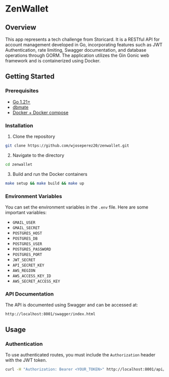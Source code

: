 # ZenWallet

## Overview

This app represents a tech challenge from Storicard. It is a RESTful API for account management developed in Go, incorporating features such as JWT Authentication, rate limiting, Swagger documentation, and database operations through GORM. The application utilizes the Gin Gonic web framework and is containerized using Docker.

## Getting Started

### Prerequisites

- [Go 1.21+](https://go.dev/doc/install)
- [dbmate](https://github.com/amacneil/dbmate#installation)
- [Docker + Docker compose](https://docs.docker.com/engine/install/)

### Installation

1. Clone the repository

```bash
git clone https://github.com/wjoseperez20/zenwallet.git
```

2. Navigate to the directory

```bash
cd zenwallet
```

3. Build and run the Docker containers

```bash
make setup && make build && make up
```

### Environment Variables

You can set the environment variables in the `.env` file. Here are some important variables:

- `GMAIL_USER`
- `GMAIL_SECRET`
- `POSTGRES_HOST`
- `POSTGRES_DB`
- `POSTGRES_USER`
- `POSTGRES_PASSWORD`
- `POSTGRES_PORT`
- `JWT_SECRET`
- `API_SECRET_KEY`
- `AWS_REGION`
- `AWS_ACCESS_KEY_ID`
- `AWS_SECRET_ACCESS_KEY`

### API Documentation

The API is documented using Swagger and can be accessed at:

```
http://localhost:8001/swagger/index.html
```

## Usage

### Authentication

To use authenticated routes, you must include the `Authorization` header with the JWT token.

```bash
curl -H "Authorization: Bearer <YOUR_TOKEN>" http://localhost:8001/api/v1/accounts
```
